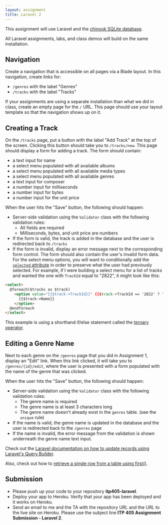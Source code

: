 ```yaml
---
layout: assignment
title: Laravel 2
---
```


This assignment will use Laravel and the [chinook SQLite database](http://www.sqlitetutorial.net/sqlite-sample-database/).

All Laravel assignments, labs, and class demos will build on the same installation.

## Navigation

Create a navigation that is accessible on all pages via a Blade layout. In this navigation, create links for:

* `/genres` with the label "Genres"
* `/tracks` with the label "Tracks"

If your assignments are using a separate installation than what we did in class, create an empty page for the `/` URL. This page should use your layout template so that the navigation shows up on it.

## Creating a Track

On the `/tracks` page, put a button with the label "Add Track" at the top of the screen. Clicking this button should take you to `/tracks/new`. This page should display a form for adding a track. The form should contain:

* a text input for name
* a select menu populated with all available albums
* a select menu populated with all available media types
* a select menu populated with all available genres
* a text input for composer
* a number input for milliseconds
* a number input for bytes
* a number input for the unit price

When the user hits the "Save" button, the following should happen:

* Server-side validation using the `Validator` class with the following validation rules:
  * All fields are required
  * Milliseconds, bytes, and unit price are numbers
* If the form is valid, the track is added in the database and the user is redirected back to `/tracks`
* If the form is invalid, display an error message next to the corresponding form control. The form should also contain the user's invalid form data. For the select menu options, you will want to conditionally add the [`selected` attribute](https://www.w3schools.com/tags/tag_option.asp) in order to preserve what the user had previously selected. For example, if I were building a select menu for a list of tracks and wanted the one with `TrackId` equal to "2822", it might look like this:

```html
<select>
  @foreach($tracks as $track)
    <option value="{{$track->TrackId}}" {{$track->TrackId == '2822' ? "selected" : ""}}>
      {{$track->Name}}
    </option>
  @endforeach
</select>
```

This example is using a shorthand if/else statement called the [ternary operator](http://php.net/manual/en/language.operators.comparison.php#language.operators.comparison.ternary).

## Editing a Genre Name

Next to each genre on the `/genres` page that you did in Assignment 1, display an "Edit" link. When this link clicked, it will take you to `/genres/{id}/edit`, where the user is presented with a form populated with the name of the genre that was clicked.

When the user hits the "Save" button, the following should happen:

* Server-side validation using the `Validator` class with the following validation rules:
  * The genre name is required
  * The genre name is at least 3 characters long
  * The genre name doesn't already exist in the `genres` table. (see the `unique` rule)
* If the name is valid, the genre name is updated in the database and the user is redirected back to the `/genres` page
* If the name is invalid, the error message from the validation is shown underneath the genre name text input.

Check out the [Laravel documentation on how to update records using Laravel's Query Builder](https://laravel.com/docs/5.7/queries#updates).

Also, check out how to [retrieve a single row from a table using first()](https://laravel.com/docs/5.7/queries#retrieving-results).

## Submission

* Please push up your code to your repository __itp405-laravel__.
* Deploy your app to Heroku. Verify that your app has been deployed and it works on Heroku.
* Send an email to me and the TA with the repository URL and the URL to the live site on Heroku. Please use the subject line __ITP 405 Assignment Submission - Laravel 2__.
